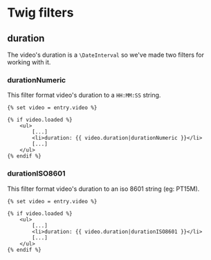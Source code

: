 # Twig filters

## duration
The video's duration is a `\DateInterval` so we've made two filters for working with it.

### durationNumeric

This filter format video's duration to a `HH:MM:SS` string.

```twig
{% set video = entry.video %}

{% if video.loaded %}
    <ul>
        [...]
        <li>duration: {{ video.duration|durationNumeric }}</li>
        [...]
    </ul>
{% endif %}
```

### durationISO8601

This filter format video's duration to an iso 8601 string (eg: PT15M).

```twig
{% set video = entry.video %}

{% if video.loaded %}
    <ul>
        [...]
        <li>duration: {{ video.duration|durationISO8601 }}</li>
        [...]
    </ul>
{% endif %}
```
